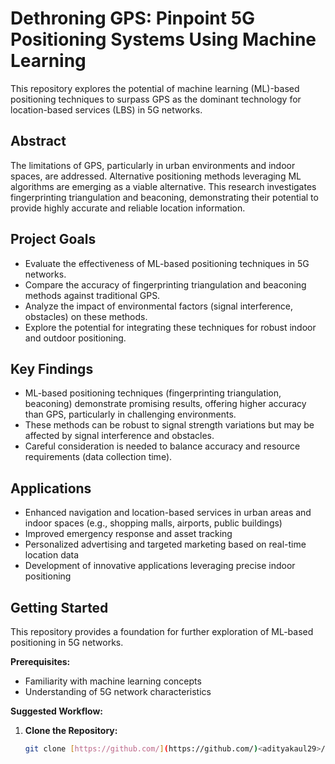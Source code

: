 # Dethroning GPS: Pinpoint 5G Positioning Systems Using Machine Learning

This repository explores the potential of machine learning (ML)-based positioning techniques to surpass GPS as the dominant technology for location-based services (LBS) in 5G networks. 

## Abstract

The limitations of GPS, particularly in urban environments and indoor spaces, are addressed. Alternative positioning methods leveraging ML algorithms are emerging as a viable alternative. This research investigates fingerprinting triangulation and beaconing, demonstrating their potential to provide highly accurate and reliable location information.

## Project Goals

- Evaluate the effectiveness of ML-based positioning techniques in 5G networks.
- Compare the accuracy of fingerprinting triangulation and beaconing methods against traditional GPS.
- Analyze the impact of environmental factors (signal interference, obstacles) on these methods.
- Explore the potential for integrating these techniques for robust indoor and outdoor positioning.

## Key Findings

- ML-based positioning techniques (fingerprinting triangulation, beaconing) demonstrate promising results, offering higher accuracy than GPS, particularly in challenging environments.
- These methods can be robust to signal strength variations but may be affected by signal interference and obstacles.
- Careful consideration is needed to balance accuracy and resource requirements (data collection time).

## Applications

- Enhanced navigation and location-based services in urban areas and indoor spaces (e.g., shopping malls, airports, public buildings)
- Improved emergency response and asset tracking
- Personalized advertising and targeted marketing based on real-time location data
- Development of innovative applications leveraging precise indoor positioning

## Getting Started

This repository provides a foundation for further exploration of ML-based positioning in 5G networks. 

**Prerequisites:**

- Familiarity with machine learning concepts
- Understanding of 5G network characteristics

**Suggested Workflow:**

1. **Clone the Repository:**
   ```bash
   git clone [https://github.com/](https://github.com/)<adityakaul29>/dethroning-gps-with-ml.git
